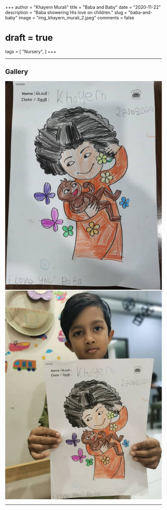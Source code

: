 +++
author = "Khayern Murali"
title = "Baba and Baby"
date = "2020-11-22"
description = "Baba showering His love on children."
slug = "baba-and-baby"
image = "img_khayern_murali_2.jpeg"
comments = false
# draft = true
tags = [
    "Nursery",
]
+++

---

## Gallery

![](img_khayern_murali_1.jpeg) ![](img_khayern_murali_2.jpeg)

---
